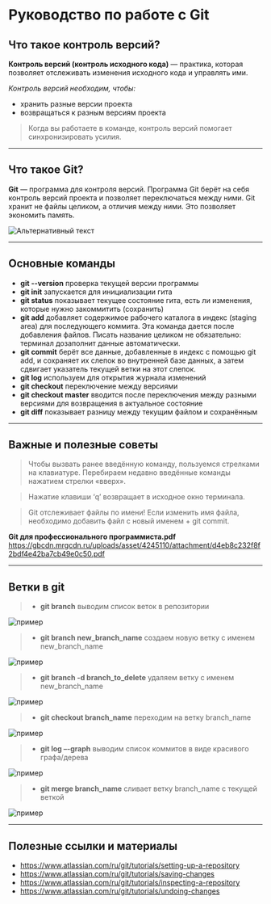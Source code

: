 # Руководство по работе с Git

## Что такое контроль версий?

**Контроль версий (контроль исходного кода)** — практика, которая позволяет отслеживать 
изменения исходного кода и управлять ими. 

*Контроль версий необходим, чтобы:*

* хранить разные версии проекта
* возвращаться к разным версиям проекта

>Когда вы работаете в команде, контроль версий помогает синхронизировать усилия.

***

## Что такое Git?

**Git** — программа для контроля версий. Программа Git берёт на себя контроль версий 
проекта и позволяет переключаться между 
ними. Git хранит не файлы целиком, а отличия между ними. Это позволяет экономить память.


![Альтернативный текст](https://fuzeservers.ru/wp-content/uploads/3/0/c/30c29ce4cc08523ecc6e1f205bc207d0.jpeg)

***

## Основные команды 

* **git --version** проверка текущей версии программы
* **git init** запускается для инициализации гита
* **git status** показывает текущее состояние гита, есть ли изменения, которые нужно закоммитить (сохранить)
* **git add** добавляет содержимое рабочего каталога в индекс (staging area) для последующего коммита. Эта команда дается после добавления файлов. Писать название целиком не обязательно: терминал дозаполнит данные автоматически.
* **git commit** берёт все данные, добавленные в индекс с помощью git add, и сохраняет их слепок во внутренней базе данных, а затем сдвигает указатель текущей ветки на этот слепок.
* **git log** используем для открытия журнала изменений
* **git checkout** переключение между версиями
* **git checkout master** вводится после переключения между разными версиями для возвращения в актуальное состояние
* **git diff** показывает разницу между текущим файлом и сохранённым
***

## Важные и полезные советы 
>Чтобы вызвать ранее введённую команду, пользуемся стрелками на клавиатуре. Перебираем недавно введённые команды нажатием стрелки «вверх».

> Нажатие клавиши ‘q’ возвращает в исходное окно терминала.

>Git отслеживает файлы по имени! Если изменить имя файла, необходимо добавить файл с новый именем + git commit.

**Git для профессионального программиста.pdf**
<https://gbcdn.mrgcdn.ru/uploads/asset/4245110/attachment/d4eb8c232f8f2bdf4e42ba7cb49e0c50.pdf>

***
## Ветки в git 

>* **git branch** выводим список веток в репозитории

![пример](1.png)

>* **git branch new_branch_name** создаем новую ветку с именем new_branch_name

![пример](2.png)

>* **git branch -d branch_to_delete** удаляем ветку с именем new_branch_name

![пример](3.png)

>* **git checkout branch_name** переходим на ветку branch_name 

![пример](4.png)

>* **git log –-graph** выводим список коммитов в виде красивого графа/дерева

![пример](5.png)

>* **git merge branch_name** сливает ветку branch_name с текущей веткой

![пример](6.png)


***
## Полезные ссылки и материалы

* <https://www.atlassian.com/ru/git/tutorials/setting-up-a-repository>
* <https://www.atlassian.com/ru/git/tutorials/saving-changes>
* <https://www.atlassian.com/ru/git/tutorials/inspecting-a-repository>
* <https://www.atlassian.com/ru/git/tutorials/undoing-changes>